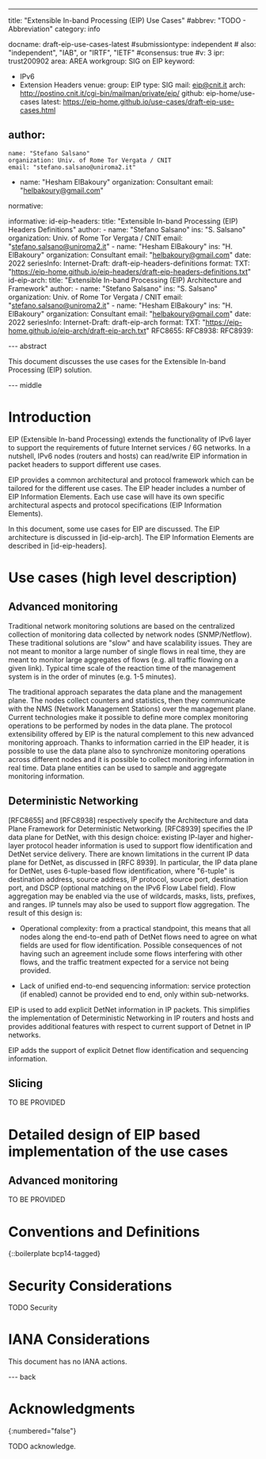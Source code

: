 ---
title: "Extensible In-band Processing (EIP) Use Cases"
#abbrev: "TODO - Abbreviation"
category: info

docname: draft-eip-use-cases-latest
#submissiontype: independent  # also: "independent", "IAB", or "IRTF", "IETF"
#consensus: true
#v: 3
ipr: trust200902
area: AREA
workgroup: SIG on EIP
keyword:
 - IPv6
 - Extension Headers
venue:
  group: EIP
  type: SIG
  mail: eip@cnit.it
  arch: http://postino.cnit.it/cgi-bin/mailman/private/eip/
  github: eip-home/use-cases
  latest: https://eip-home.github.io/use-cases/draft-eip-use-cases.html

author:
 -
    name: "Stefano Salsano"
    organization: Univ. of Rome Tor Vergata / CNIT
    email: "stefano.salsano@uniroma2.it"
 -
    name: "Hesham ElBakoury"
    organization: Consultant
    email: "helbakoury@gmail.com"

normative:

informative:
  id-eip-headers:
    title: "Extensible In-band Processing (EIP) Headers Definitions"
    author: 
     -
        name: "Stefano Salsano"
        ins: "S. Salsano"
        organization: Univ. of Rome Tor Vergata / CNIT
        email: "stefano.salsano@uniroma2.it"
     -
        name: "Hesham ElBakoury"
        ins: "H. ElBakoury"
        organization: Consultant
        email: "helbakoury@gmail.com"
    date: 2022
    seriesInfo: 
       Internet-Draft: draft-eip-headers-definitions
    format:
       TXT: "https://eip-home.github.io/eip-headers/draft-eip-headers-definitions.txt"
  id-eip-arch:
    title: "Extensible In-band Processing (EIP) Architecture and Framework"
    author: 
     -
        name: "Stefano Salsano"
        ins: "S. Salsano"
        organization: Univ. of Rome Tor Vergata / CNIT
        email: "stefano.salsano@uniroma2.it"
     -
        name: "Hesham ElBakoury"
        ins: "H. ElBakoury"
        organization: Consultant
        email: "helbakoury@gmail.com"
    date: 2022
    seriesInfo: 
       Internet-Draft: draft-eip-arch
    format:
       TXT: "https://eip-home.github.io/eip-arch/draft-eip-arch.txt"
  RFC8655:
  RFC8938:
  RFC8939:


--- abstract

This document discusses the use cases for the Extensible In-band Processing (EIP) solution.

--- middle

# Introduction

EIP (Extensible In-band Processing) extends the functionality of IPv6 layer to support the requirements of future Internet services / 6G networks. In a nutshell, IPv6 nodes (routers and hosts) can read/write EIP information in packet headers to support different use cases.

EIP provides a common architectural and protocol framework which can be tailored for the different use cases. The EIP header includes a number of EIP Information Elements. Each use case will have its own specific architectural aspects and protocol specifications (EIP Information Elements). 

In this document, some use cases for EIP are discussed. The EIP architecture is discussed in [id-eip-arch]. The EIP Information Elements are described in [id-eip-headers].

# Use cases (high level description)

## Advanced monitoring

Traditional network monitoring solutions are based on the centralized collection of monitoring data collected by network nodes (SNMP/Netflow). These traditional solutions are "slow" and have scalability issues. They are not meant to monitor a large number of single flows in real time, they are meant to monitor large aggregates of flows (e.g. all traffic flowing on a given link). Typical time scale of the reaction time of the management system is in the order of minutes (e.g. 1-5 minutes).

The traditional approach separates the data plane and the management plane. The nodes collect counters and statistics, then they communicate with the NMS (Network Management Stations) over the management plane. 
Current technologies make it possible to define more complex monitoring operations to be performed by nodes in the data plane. The protocol extensibility offered by EIP is the natural complement to this new advanced monitoring approach. Thanks to information carried in the EIP header, it is possible to use the data plane also to synchronize monitoring operations across different nodes and it is possible to collect monitoring information in real time. Data plane entities can be used to sample and aggregate monitoring information. 

## Deterministic Networking

[RFC8655] and [RFC8938] respectively specify the Architecture and data Plane Framework for Deterministic Networking. [RFC8939] specifies the IP data plane for DetNet, with this design choice: existing IP-layer and higher-layer protocol header information is used to support flow identification and DetNet service delivery. There are known limitations in the current IP data plane for DetNet, as discussed in [RFC 8939]. In particular, the IP data plane for DetNet, uses 6-tuple-based flow identification, where "6-tuple" is destination address, source address, IP protocol, source port, destination port, and DSCP (optional matching on the IPv6 Flow Label field). Flow aggregation may be enabled via the use of wildcards, masks, lists, prefixes, and ranges. IP tunnels may also be used to support flow aggregation. The result of this design is:

* Operational complexity: from a practical standpoint, this means that all nodes along the end-to-end path of DetNet flows need to agree on what fields are used for flow identification. Possible consequences of not having such an agreement include some flows interfering with other flows, and the traffic treatment expected for a service not being provided.

* Lack of unified end-to-end sequencing information: service protection (if enabled) cannot be provided end to end, only within sub-networks. 

EIP is used to add explicit DetNet information in IP packets. This simplifies the implementation of Deterministic Networking in IP routers and hosts and provides additional features with respect to current support of Detnet in IP networks.

EIP adds the support of explicit Detnet flow identification and sequencing information.

## Slicing

TO BE PROVIDED

# Detailed design of EIP based implementation of the use cases

## Advanced monitoring

TO BE PROVIDED 

# Conventions and Definitions

{::boilerplate bcp14-tagged}


# Security Considerations

TODO Security


# IANA Considerations

This document has no IANA actions.


--- back

# Acknowledgments
{:numbered="false"}

TODO acknowledge.
